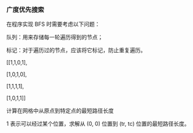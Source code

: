 ### 广度优先搜索

在程序实现 BFS 时需要考虑以下问题：

队列：用来存储每一轮遍历得到的节点；

标记：对于遍历过的节点，应该将它标记，防止重复遍历。

[[1,1,0,1],

 [1,0,1,0],
 
 [1,1,1,1],
 
 [1,0,1,1]]
 
 计算在网格中从原点到特定点的最短路径长度
 
 1 表示可以经过某个位置，求解从 (0, 0) 位置到 (tr, tc) 位置的最短路径长度。